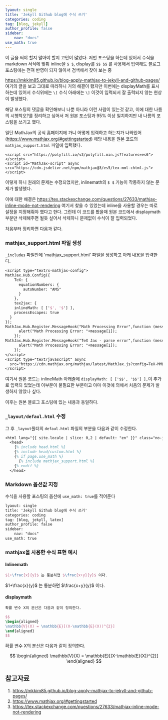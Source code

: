 ```yaml
---
lyaout: single
title: 'Jekyll Github blog에 수식 쓰기'
categories: coding
tag: [blog, jekyll]
author_profile: false
sidebar:
    nav: "docs"
use_math: true
---
```


이 글을 써야 할지 말아야 할지 고민이 많았다. 저번 포스팅을 하는데 있어서 수식을 markdown 서식에 맞춰 inline을 `$ $`, display를 `$$ $$` 를 사용해서 입력해도 블로그 포스팅에는 전혀 반영이 되지 않아서 검색해서 찾아 보는 중

<https://mkkim85.github.io/blog-apply-mathjax-to-jekyll-and-github-pages/> 여기의 글을 보고 그대로 따라하니 거의 해결이 됐지만 이번에는 displayMath를 표시하는데 있어서 수식위에는 `\[` 수식 아래에는 `\]` 이것이 입력되서 잘 출력되지 않는 현상이 발생했다.

해당 포스팅의 댓글을 확인해보니 나뿐 아니라 이런 사람이 있는것 같고, 이에 대한 나름의 시행착오?를 정리하고 싶어서 저 원본 포스팅과 95% 이상 일치하지만 내 나름의 포스팅을 쓰기고 했다.

일단 MathJax의 공식 홈페이지에 가니 어떻게 입력하고 하는지가 나와있어(<https://www.mathjax.org/#gettingstarted>) 해당 내용을 원본 코드의 `mathjax_support.html` 파일에 입력했다.

```
<script src="https://polyfill.io/v3/polyfill.min.js?features=es6"></script>
<script id="MathJax-script" async src="https://cdn.jsdelivr.net/npm/mathjax@3/es5/tex-mml-chtml.js"></script>
```

이렇게 하니 원래의 문제는 수정되었지만, inlinemath의 `$ $` 기능이 작동하지 않는 문제가 발생했다.

이에 대한 해결은 <https://tex.stackexchange.com/questions/27633/mathjax-inline-mode-not-rendering> 여기서 찾을 수 있었는데 inline을 사용할 경우는 따로 설정을 지정해줘야 했다고 한다. 그런데 이 코드를 봤을때 원본 코드에서 displaymath 부분만 삭제해주면 될듯 싶어서 삭제하니 문제없이 수식이 잘 입력되었다.

처음부터 정리하면 다음과 같다.

### mathjax_support.html 파일 생성

`_includes` 파일안에 'mathjax_support.html' 파일을 생성하고 아래 내용을 입력한다.

```tex
<script type="text/x-mathjax-config">
MathJax.Hub.Config({
    TeX: {
      equationNumbers: {
        autoNumber: "AMS"
      }
    },
    tex2jax: {
    inlineMath: [ ['$', '$'] ],
    processEscapes: true
  }
});
MathJax.Hub.Register.MessageHook("Math Processing Error",function (message) {
	  alert("Math Processing Error: "+message[1]);
	});
MathJax.Hub.Register.MessageHook("TeX Jax - parse error",function (message) {
	  alert("Math Processing Error: "+message[1]);
	});
</script>
<script type="text/javascript" async
  src="https://cdn.mathjax.org/mathjax/latest/MathJax.js?config=TeX-MML-AM_CHTML">
</script>
```

여기서 원본 코드는 inlineMath 아래줄에 `displayMath: [ ['$$', '$$'] ],`이 추가로 입력되 있었는데 이부분이 불필요한 부분이고 아마 이것에 의해서 처음의 문제가 발생하지 않았나 싶다.

이후는 원본 블로그 포스팅에 있는 내용과 동일하다.

### `_layout/defaul.html` 수정

그 후 `_layout`폴더의 `defaul.html` 파일의 **<head>** 부분을 다음과 같이 수정한다.

```tex
<html lang="{{ site.locale | slice: 0,2 | default: "en" }}" class="no-js">
  <head>
    {% include head.html %}
    {% include head/custom.html %}
    {% if page.use_math %}
      {% include mathjax_support.html %}
    {% endif %}
  </head>
```

### Markdown 옵션값 지정

수식을 사용할 포스팅의 옵션에 `use_math: true`를 적어준다

```tex
lyaout: single
title: 'Jekyll Github blog에 수식 쓰기'
categories: coding
tag: [blog, jekyll, latex]
author_profile: false
sidebar:
    nav: "docs"
use_math: true
```

### mathjax을 사용한 수식 표현 예시

#### Inlinemath

```tex
$1+\frac{x}{y}$ 는 통분하면 $\frac{x+y}{y}$ 이다. 
```

$1+\frac{x}{y}$ 는 통분하면 $\frac{x+y}{y}$ 이다. 

#### displaymath

```tex
확률 변수 X의 분산은 다음과 같이 정의한다.

$$
\begin{aligned}
\mathbb{V}(X) = \mathbb{E}[(X-\mathbb{E}(X))^{2}]
\end{aligned}
$$
```

확률 변수 X의 분산은 다음과 같이 정의한다.

$$
\begin{aligned}
\mathbb{V}(X) = \mathbb{E}[(X-\mathbb{E}(X))^{2}]
\end{aligned}
$$

## 참고자료

1. <https://mkkim85.github.io/blog-apply-mathjax-to-jekyll-and-github-pages/>
2. <https://www.mathjax.org/#gettingstarted>
3. <https://tex.stackexchange.com/questions/27633/mathjax-inline-mode-not-rendering> 